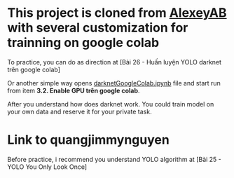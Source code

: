
# This project is cloned from [AlexeyAB](https://github.com/AlexeyAB/darknet) with several customization for trainning on google colab 

To practice, you can do as direction at [Bài 26 - Huấn luyện YOLO darknet trên google colab]

Or another simple way opens [darknetGoogleColab.ipynb](https://colab.research.google.com/drive/1G3AM3CHsMb0iwuBDR-j5rimr_WX2KHc2) file and start run from item **3.2. Enable GPU trên google colab**.

After you understand how does darknet work. You could train model on your own data and reserve it for your private task.

# Link to quangjimmynguyen

Before practice, i recommend you understand YOLO algorithm at [Bài 25 - YOLO You Only Look Once]

